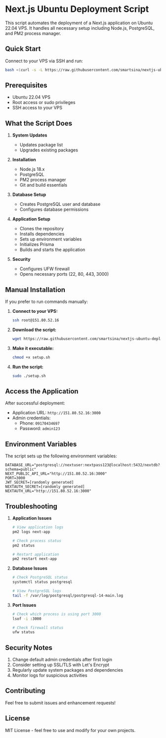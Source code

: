 # Next.js Ubuntu Deployment Script

This script automates the deployment of a Next.js application on Ubuntu 22.04 VPS. It handles all necessary setup including Node.js, PostgreSQL, and PM2 process manager.

## Quick Start

Connect to your VPS via SSH and run:

```bash
bash <(curl -s -L https://raw.githubusercontent.com/smartsina/nextjs-ubuntu-deploy/main/setup.sh)
```

## Prerequisites

- Ubuntu 22.04 VPS
- Root access or sudo privileges
- SSH access to your VPS

## What the Script Does

1. **System Updates**
   - Updates package list
   - Upgrades existing packages

2. **Installation**
   - Node.js 18.x
   - PostgreSQL
   - PM2 process manager
   - Git and build essentials

3. **Database Setup**
   - Creates PostgreSQL user and database
   - Configures database permissions

4. **Application Setup**
   - Clones the repository
   - Installs dependencies
   - Sets up environment variables
   - Initializes Prisma
   - Builds and starts the application

5. **Security**
   - Configures UFW firewall
   - Opens necessary ports (22, 80, 443, 3000)

## Manual Installation

If you prefer to run commands manually:

1. **Connect to your VPS:**
   ```bash
   ssh root@151.80.52.16
   ```

2. **Download the script:**
   ```bash
   wget https://raw.githubusercontent.com/smartsina/nextjs-ubuntu-deploy/main/setup.sh
   ```

3. **Make it executable:**
   ```bash
   chmod +x setup.sh
   ```

4. **Run the script:**
   ```bash
   sudo ./setup.sh
   ```

## Access the Application

After successful deployment:

- Application URL: `http://151.80.52.16:3000`
- Admin credentials:
  - Phone: `09170434697`
  - Password: `admin123`

## Environment Variables

The script sets up the following environment variables:

```env
DATABASE_URL="postgresql://nextuser:nextpass123@localhost:5432/nextdb?schema=public"
NEXT_PUBLIC_API_URL="http://151.80.52.16:3000"
PORT=3000
JWT_SECRET=[randomly generated]
NEXTAUTH_SECRET=[randomly generated]
NEXTAUTH_URL="http://151.80.52.16:3000"
```

## Troubleshooting

1. **Application Issues**
   ```bash
   # View application logs
   pm2 logs next-app
   
   # Check process status
   pm2 status
   
   # Restart application
   pm2 restart next-app
   ```

2. **Database Issues**
   ```bash
   # Check PostgreSQL status
   systemctl status postgresql
   
   # View PostgreSQL logs
   tail -f /var/log/postgresql/postgresql-14-main.log
   ```

3. **Port Issues**
   ```bash
   # Check which process is using port 3000
   lsof -i :3000
   
   # Check firewall status
   ufw status
   ```

## Security Notes

1. Change default admin credentials after first login
2. Consider setting up SSL/TLS with Let's Encrypt
3. Regularly update system packages and dependencies
4. Monitor logs for suspicious activities

## Contributing

Feel free to submit issues and enhancement requests!

## License

MIT License - feel free to use and modify for your own projects.
